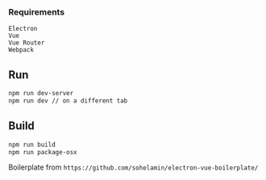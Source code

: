 ### Requirements
    Electron
    Vue
    Vue Router
    Webpack

## Run

```bash
npm run dev-server
npm run dev // on a different tab
```

## Build

```bash
npm run build
npm run package-osx
```

Boilerplate from `https://github.com/sohelamin/electron-vue-boilerplate/`

